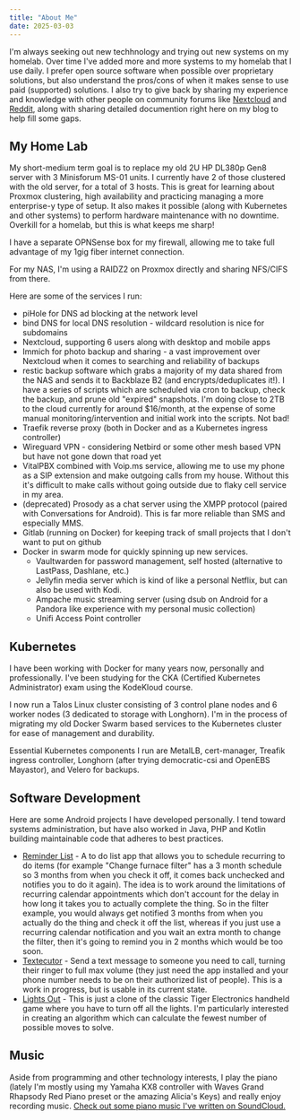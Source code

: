 ```yaml
---
title: "About Me"
date: 2025-03-03
---
```


I'm always seeking out new techhnology and trying out new systems on my homelab. Over time I've added more and more systems to my homelab that I use daily. I prefer open source software when possible over proprietary solutions, but also understand the pros/cons of when it makes sense to use paid (supported) solutions. I also try to give back by sharing my experience and knowledge with other people on community forums like [Nextcloud](https://help.nextcloud.com) and [Reddit](https://reddit.com), along with sharing detailed documention right here on my blog to help fill some gaps.

My Home Lab
---
My short-medium term goal is to replace my old 2U HP DL380p Gen8 server with 3 Minisforum MS-01 units. I currently have 2 of those clustered with the old server, for a total of 3 hosts. This is great for learning about Proxmox clustering, high availability and practicing managing a more enterprise-y type of setup. It also makes it possible (along with Kubernetes and other systems) to perform hardware maintenance with no downtime. Overkill for a homelab, but this is what keeps me sharp!

I have a separate OPNSense box for my firewall, allowing me to take full advantage of my 1gig fiber internet connection.

For my NAS, I'm using a RAIDZ2 on Proxmox directly and sharing NFS/CIFS from there.

Here are some of the services I run:
- piHole for DNS ad blocking at the network level
- bind DNS for local DNS resolution - wildcard resolution is nice for subdomains
- Nextcloud, supporting 6 users along with desktop and mobile apps
- Immich for photo backup and sharing - a vast improvement over Nextcloud when it comes to searching and reliability of backups
- restic backup software which grabs a majority of my data shared from the NAS and sends it to Backblaze B2 (and encrypts/deduplicates it!). I have a series of scripts which are scheduled via cron to backup, check the backup, and prune old "expired" snapshots. I'm doing close to 2TB to the cloud currently for around $16/month, at the expense of some manual monitoring/intervention and initial work into the scripts. Not bad!
- Traefik reverse proxy (both in Docker and as a Kubernetes ingress controller)
- Wireguard VPN - considering Netbird or some other mesh based VPN but have not gone down that road yet
- VitalPBX combined with Voip.ms service, allowing me to use my phone as a SIP extension and make outgoing calls from my house. Without this it's difficult to make calls without going outside due to flaky cell service in my area.
- (deprecated) Prosody as a chat server using the XMPP protocol (paired with Conversations for Android). This is far more reliable than SMS and especially MMS.
- Gitlab (running on Docker) for keeping track of small projects that I don't want to put on github
- Docker in swarm mode for quickly spinning up new services.
  - Vaultwarden for password management, self hosted (alternative to LastPass, Dashlane, etc.)
  - Jellyfin media server which is kind of like a personal Netflix, but can also be used with Kodi.
  - Ampache music streaming server (using dsub on Android for a Pandora like experience with my personal music collection)
  - Unifi Access Point controller

Kubernetes
---
I have been working with Docker for many years now, personally and professionally. I've been studying for the CKA (Certified Kubernetes Administrator) exam using the KodeKloud course.

I now run a Talos Linux cluster consisting of 3 control plane nodes and 6 worker nodes (3 dedicated to storage with Longhorn). I'm in the process of migrating my old Docker Swarm based services to the Kubernetes cluster for ease of management and durability.

Essential Kubernetes components I run are MetalLB, cert-manager, Treafik ingress controller, Longhorn (after trying democratic-csi and OpenEBS Mayastor), and Velero for backups.

Software Development
---
Here are some Android projects I have developed personally. I tend toward systems administration, but have also worked in Java, PHP and Kotlin building maintainable code that adheres to best practices.
- [Reminder List](https://github.com/linucksrox/ReminderList) - A to do list app that allows you to schedule recurring to do items (for example "Change furnace filter" has a 3 month schedule so 3 months from when you check it off, it comes back unchecked and notifies you to do it again). The idea is to work around the limitations of recurring calendar appointments which don't account for the delay in how long it takes you to actually complete the thing. So in the filter example, you would always get notified 3 months from when you actually do the thing and check it off the list, whereas if you just use a recurring calendar notification and you wait an extra month to change the filter, then it's going to remind you in 2 months which would be too soon.
- [Textecutor](https://github.com/linucksrox/Textecutor) - Send a text message to someone you need to call, turning their ringer to full max volume (they just need the app installed and your phone number needs to be on their authorized list of people). This is a work in progress, but is usable in its current state.
- [Lights Out](https://github.com/linucksrox/AndroidLogicPuzzle) - This is just a clone of the classic Tiger Electronics handheld game where you have to turn off all the lights. I'm particularly interested in creating an algorithm which can calculate the fewest number of possible moves to solve.

Music
---
Aside from programming and other technology interests, I play the piano (lately I'm mostly using my Yamaha KX8 controller with Waves Grand Rhapsody Red Piano preset or the amazing Alicia's Keys) and really enjoy recording music. [Check out some piano music I've written on SoundCloud.](https://soundcloud.com/linucksrox)
